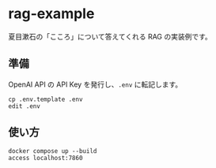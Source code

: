 # rag-example

夏目漱石の「こころ」について答えてくれる RAG の実装例です。

## 準備

OpenAI API の API Key を発行し、`.env` に転記します。

```
cp .env.template .env
edit .env
```

## 使い方

```
docker compose up --build
access localhost:7860
```
